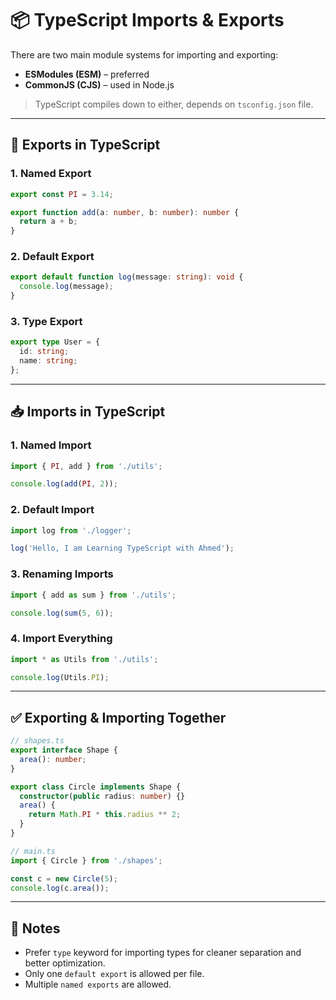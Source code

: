 # 📦 TypeScript Imports & Exports

There are two main module systems for importing and exporting:
- **ESModules (ESM)** – preferred
- **CommonJS (CJS)** – used in Node.js

> TypeScript compiles down to either, depends on `tsconfig.json` file.

---

## 🚀 Exports in TypeScript

### 1. **Named Export**

```ts
export const PI = 3.14;

export function add(a: number, b: number): number {
  return a + b;
}
```

### 2. **Default Export**

```ts
export default function log(message: string): void {
  console.log(message);
}
```

### 3. **Type Export**

```ts
export type User = {
  id: string;
  name: string;
};
```

---

## 📥 Imports in TypeScript

### 1. **Named Import**

```ts
import { PI, add } from './utils';

console.log(add(PI, 2));
```

### 2. **Default Import**

```ts
import log from './logger';

log('Hello, I am Learning TypeScript with Ahmed');
```

### 3. **Renaming Imports**

```ts
import { add as sum } from './utils';

console.log(sum(5, 6));
```

### 4. **Import Everything**

```ts
import * as Utils from './utils';

console.log(Utils.PI);
```

---

## ✅ Exporting & Importing Together

```ts
// shapes.ts
export interface Shape {
  area(): number;
}

export class Circle implements Shape {
  constructor(public radius: number) {}
  area() {
    return Math.PI * this.radius ** 2;
  }
}

// main.ts
import { Circle } from './shapes';

const c = new Circle(5);
console.log(c.area());
```

---

## 🧠 Notes

- Prefer `type` keyword for importing types for cleaner separation and better optimization.
- Only one `default export` is allowed per file.
- Multiple `named exports` are allowed.
